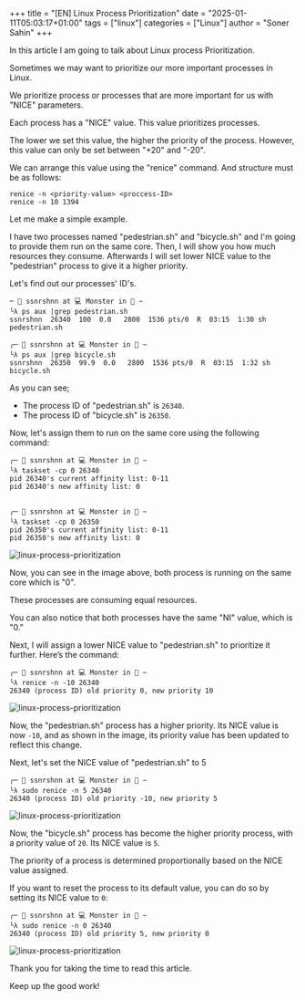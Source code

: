 +++
title = "[EN] Linux Process Prioritization"
date = "2025-01-11T05:03:17+01:00"
tags = ["linux"]
categories = ["Linux"]
author = "Soner Sahin"
+++

In this article I am going to talk about Linux process Prioritization. 

Sometimes we may want to prioritize our more important processes in Linux. 

We prioritize process or processes that are more important for us with "NICE" parameters. 

Each process has a "NICE" value. This value prioritizes processes. 

The lower we set this value, the higher the priority of the process. However, this value can only be set between "+20" and "-20".

We can arrange this value using the "renice" command. And structure must be as follows:

```
renice -n <priority-value> <proccess-ID>
renice -n 10 1394
```

Let me make a simple example.

I have two processes named "pedestrian.sh" and "bicycle.sh" and I'm going to provide them run on the same core. Then, I will show you how much resources they consume. Afterwards  I will set lower NICE value to the "pedestrian" process to give it a higher priority.

Let's find out our processes' ID's.

```
─ 💁 ssnrshnn at 💻 Monster in 📁 ~
╰λ ps aux |grep pedestrian.sh
ssnrshnn  26340  100  0.0   2800  1536 pts/0  R  03:15  1:30 sh pedestrian.sh

╭─ 💁 ssnrshnn at 💻 Monster in 📁 ~
╰λ ps aux |grep bicycle.sh 
ssnrshnn  26350  99.9  0.0   2800  1536 pts/0  R  03:15  1:32 sh bicycle.sh
```

As you can see;

- The process ID of "pedestrian.sh" is `26340`. 
- The process ID of "bicycle.sh" is `26350`.

Now, let's assign them to run on the same core using the following command:

```
╭─ 💁 ssnrshnn at 💻 Monster in 📁 ~
╰λ taskset -cp 0 26340
pid 26340's current affinity list: 0-11
pid 26340's new affinity list: 0


╭─ 💁 ssnrshnn at 💻 Monster in 📁 ~
╰λ taskset -cp 0 26350
pid 26350's current affinity list: 0-11
pid 26350's new affinity list: 0
```

![linux-process-prioritization](/images/LinuxProcessPrioritization/1.png)

Now, you can see in the image above, both process is running on the same core which is "0". 

These processes are consuming equal resources.

You can also notice that both processes have the same "NI" value, which is "0."

Next, I will assign a lower NICE value to "pedestrian.sh" to prioritize it further. Here’s the command:

```
╭─ 💁 ssnrshnn at 💻 Monster in 📁 ~
╰λ renice -n -10 26340
26340 (process ID) old priority 0, new priority 10
```

![linux-process-prioritization](/images/LinuxProcessPrioritization/2.png)

Now, the "pedestrian.sh" process has a higher priority. Its NICE value is now `-10`, and as shown in the image, its priority value has been updated to reflect this change.

Next, let's set the NICE value of "pedestrian.sh" to 5

```
╭─ 💁 ssnrshnn at 💻 Monster in 📁 ~
╰λ sudo renice -n 5 26340
26340 (process ID) old priority -10, new priority 5
```

![linux-process-prioritization](/images/LinuxProcessPrioritization/3.png)

Now, the "bicycle.sh" process has become the higher priority process, with a priority value of `20`. Its NICE value is `5`.

The priority of a process is determined proportionally based on the NICE value assigned.

If you want to reset the process to its default value, you can do so by setting its NICE value to `0`:

```
╭─ 💁 ssnrshnn at 💻 Monster in 📁 ~
╰λ sudo renice -n 0 26340
26340 (process ID) old priority 5, new priority 0
```

![linux-process-prioritization](/images/LinuxProcessPrioritization/4.png)

Thank you for taking the time to read this article.

Keep up the good work!








